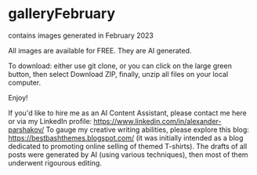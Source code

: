 # galleryFebruary
contains images generated in February 2023

All images are available for FREE. They are AI generated. 

To download: either use git clone, or you can click on the large green button, then select Download ZIP, finally, unzip all files on your local computer.

Enjoy!

If you'd like to hire me as an AI Content Assistant, please contact me here or via my LinkedIn profile: https://www.linkedin.com/in/alexander-parshakov/
To gauge my creative writing abilities, please explore this blog:
https://bestbashthemes.blogspot.com/
(it was initially intended as a blog dedicated to promoting online selling of themed T-shirts).
The drafts of all posts were generated by AI (using various techniques), then most of them underwent rigourous editing.
